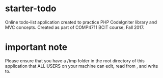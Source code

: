 # starter-todo
Online todo-list application created to practice PHP CodeIgniter library and MVC concepts.
Created as part of COMP4711 BCIT course, Fall 2017.

# important note
Please ensure that you have a /tmp folder in the root directory of this application that ALL USERS on your machine can edit, read from , and write to.
